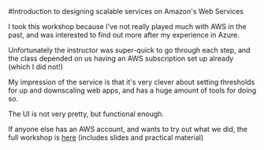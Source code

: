 #Introduction to designing scalable services on Amazon's Web Services

I took this workshop because I've not really played much with AWS in the past, and was interested to find out more after my experience in Azure.  

Unfortunately the instructor was super-quick to go through each step, and the class depended on us having an AWS subscription set up already (which I did not!) 

My impression of the service is that it's very clever about setting thresholds for up and downscaling web apps, and has a huge amount of tools for doing so. 

The UI is not very pretty, but functional enough. 

If anyone else has an AWS account, and wants to try out what we did, the full workshop is [here](https://github.com/AndrewFarley/devops-day-amsterdam-2016-aws-autoscaling-workshop) (includes slides and practical material)
